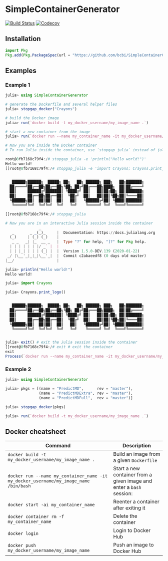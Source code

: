 # SimpleContainerGenerator

[![Build Status](https://travis-ci.com/bcbi/SimpleContainerGenerator.jl.svg?branch=master)](https://travis-ci.com/bcbi/SimpleContainerGenerator.jl/branches)
[![Codecov](https://codecov.io/gh/bcbi/SimpleContainerGenerator.jl/branch/master/graph/badge.svg)](https://codecov.io/gh/bcbi/SimpleContainerGenerator.jl)

## Installation

```julia
import Pkg
Pkg.add(Pkg.PackageSpec(url = "https://github.com/bcbi/SimpleContainerGenerator.jl", rev = "master"))
```

## Examples

### Example 1

```julia
julia> using SimpleContainerGenerator

# generate the Dockerfile and several helper files
julia> stopgap_docker("Crayons") 

# build the Docker image
julia> run(`docker build -t my_docker_username/my_image_name .`) 

# start a new container from the image
julia> run(`docker run --name my_container_name -it my_docker_username/my_image_name /bin/bash`) 

# Now you are inside the Docker container
# To run Julia inside the container, use `stopgap_julia` instead of julia

root@8fb7168c79f4:/# stopgap_julia -e 'println("Hello world!")'
Hello world!
[]root@8fb7168c79f4:/# stopgap_julia -e 'import Crayons; Crayons.print_logo()'


   ██████╗██████╗  █████╗ ██╗   ██╗ ██████╗ ███╗   ██╗███████╗
  ██╔════╝██╔══██╗██╔══██╗╚██╗ ██╔╝██╔═══██╗████╗  ██║██╔════╝
  ██║     ██████╔╝███████║ ╚████╔╝ ██║   ██║██╔██╗ ██║███████╗
  ██║     ██╔══██╗██╔══██║  ╚██╔╝  ██║   ██║██║╚██╗██║╚════██║
  ╚██████╗██║  ██║██║  ██║   ██║   ╚██████╔╝██║ ╚████║███████║
   ╚═════╝╚═╝  ╚═╝╚═╝  ╚═╝   ╚═╝    ╚═════╝ ╚═╝  ╚═══╝╚══════╝

[]root@8fb7168c79f4:/# stopgap_julia

# Now you are in an interactive Julia session inside the container
               _
   _       _ _(_)_     |  Documentation: https://docs.julialang.org
  (_)     | (_) (_)    |
   _ _   _| |_  __ _   |  Type "?" for help, "]?" for Pkg help.
  | | | | | | |/ _` |  |
  | | |_| | | | (_| |  |  Version 1.5.0-DEV.139 (2020-01-22)
 _/ |\__'_|_|_|\__'_|  |  Commit c2abaeedf8 (0 days old master)
|__/                   |

julia> println("Hello world!")
Hello world!

julia> import Crayons

julia> Crayons.print_logo()


   ██████╗██████╗  █████╗ ██╗   ██╗ ██████╗ ███╗   ██╗███████╗
  ██╔════╝██╔══██╗██╔══██╗╚██╗ ██╔╝██╔═══██╗████╗  ██║██╔════╝
  ██║     ██████╔╝███████║ ╚████╔╝ ██║   ██║██╔██╗ ██║███████╗
  ██║     ██╔══██╗██╔══██║  ╚██╔╝  ██║   ██║██║╚██╗██║╚════██║
  ╚██████╗██║  ██║██║  ██║   ██║   ╚██████╔╝██║ ╚████║███████║
   ╚═════╝╚═╝  ╚═╝╚═╝  ╚═╝   ╚═╝    ╚═════╝ ╚═╝  ╚═══╝╚══════╝


julia> exit() # exit the Julia session inside the container
[]root@8fb7168c79f4:/# exit # exit the container
exit
Process(`docker run --name my_container_name -it my_docker_username/my_image_name /bin/bash`, ProcessExited(0))
```

### Example 2

```julia
julia> using SimpleContainerGenerator

julia> pkgs = [(name = "PredictMD",      rev = "master"),
               (name = "PredictMDExtra", rev = "master"),
               (name = "PredictMDFull",  rev = "master")]

julia> stopgap_docker(pkgs)

julia> run(`docker build -t my_docker_username/my_image_name .`)
```

## Docker cheatsheet

| Command | Description |
| ------- | ----------- |
| `docker build -t my_docker_username/my_image_name .` | Build an image from a given `Dockerfile` |
| `docker run --name my_container_name -it my_docker_username/my_image_name /bin/bash` | Start a new container from a given image and enter a `bash` session: |
| `docker start -ai my_container_name` | Reenter a container after exiting it |
| `docker container rm -f my_container_name` | Delete the container |
| `docker login` | Login to Docker Hub |
| `docker push my_docker_username/my_image_name` | Push an image to Docker Hub |
